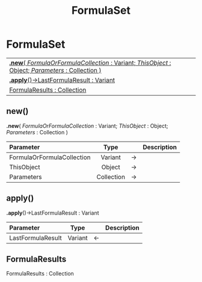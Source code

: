 ﻿---
layout: default
title: FormulaSet
parent: Classes
---

# FormulaSet

|   |
|:---|
|[**.new**( *FormulaOrFormulaCollection* : Variant; *ThisObject* : Object; *Parameters* : Collection )](#new)<br>|
|[**.apply**()->LastFormulaResult : Variant](#apply)<br>|
|[FormulaResults : Collection](#formularesults)<br>|


## new()
**.new**( *FormulaOrFormulaCollection* : Variant; *ThisObject* : Object; *Parameters* : Collection )

|Parameter|Type|   |Description|
|:---|:---:|:---:|:---:|
|FormulaOrFormulaCollection|Variant|->|<Description>|
|ThisObject|Object|->|<Description>|
|Parameters|Collection|->|<Description>|

## apply()
**.apply**()->LastFormulaResult : Variant

|Parameter|Type|   |Description|
|:---|:---:|:---:|:---:|
|LastFormulaResult|Variant|<-|<Description>|

## FormulaResults
FormulaResults : Collection

